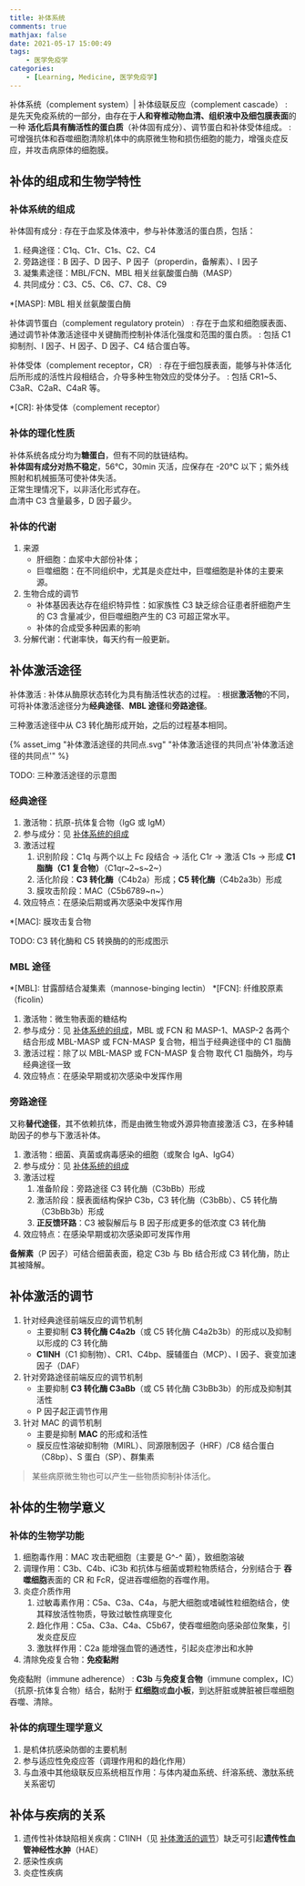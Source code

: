 ```yaml
---
title: 补体系统
comments: true
mathjax: false
date: 2021-05-17 15:00:49
tags:
    - 医学免疫学
categories:
    - [Learning, Medicine, 医学免疫学]
---
```


补体系统（complement system）| 补体级联反应（complement cascade）
: 是先天免疫系统的一部分，由存在于**人和脊椎动物血清、组织液中及细包膜表面**的一种 
  **活化后具有酶活性的蛋白质**（补体固有成分）、调节蛋白和补体受体组成。
: 可增强抗体和吞噬细胞清除机体中的病原微生物和损伤细胞的能力，增强炎症反应，并攻击病原体的细胞膜。

<!-- more -->

## 补体的组成和生物学特性

### 补体系统的组成

补体固有成分
: 存在于血浆及体液中，参与补体激活的蛋白质，包括：
  1. 经典途径：C1q、C1r、C1s、C2、C4
  2. 旁路途径：B 因子、D 因子、P 因子（properdin，备解素）、I 因子
  3. 凝集素途径：MBL/FCN、MBL 相关丝氨酸蛋白酶（MASP）
  4. 共同成分：C3、C5、C6、C7、C8、C9

*[MASP]: MBL 相关丝氨酸蛋白酶

补体调节蛋白（complement regulatory protein）
: 存在于血浆和细胞膜表面、通过调节补体激活途径中关键酶而控制补体活化强度和范围的蛋白质。
: 包括 C1 抑制剂、I 因子、H 因子、D 因子、C4 结合蛋白等。

补体受体（complement receptor，CR）
: 存在于细包膜表面，能够与补体活化后所形成的活性片段相结合，介导多种生物效应的受体分子。
: 包括 CR1~5、C3aR、C2aR、C4aR 等。

*[CR]: 补体受体（complement receptor）

### 补体的理化性质

补体系统各成分均为**糖蛋白**，但有不同的肽链结构。<br/>
**补体固有成分对热不稳定**，56℃，30min 灭活，应保存在 -20℃ 以下；紫外线照射和机械振荡可使补体失活。<br/>
正常生理情况下，以非活化形式存在。<br/>
血清中 C3 含量最多，D 因子最少。

### 补体的代谢

1. 来源
    - 肝细胞：血浆中大部份补体；
    - 巨噬细胞：在不同组织中，尤其是炎症灶中，巨噬细胞是补体的主要来源。
2. 生物合成的调节
    - 补体基因表达存在组织特异性：如家族性 C3 缺乏综合征患者肝细胞产生的 C3 含量减少，但巨噬细胞产生的 C3 可超正常水平。
    - 补体的合成受多种因素的影响
3. 分解代谢：代谢率快，每天约有一般更新。

## 补体激活途径

补体激活
: 补体从酶原状态转化为具有酶活性状态的过程。
: 根据**激活物**的不同，可将补体激活途径分为**经典途径**、**MBL 途径**和**旁路途径**。

三种激活途径中从 C3 转化酶形成开始，之后的过程基本相同。

{% asset_img "补体激活途径的共同点.svg" "补体激活途径的共同点'补体激活途径的共同点'" %}

TODO: 三种激活途径的示意图

### 经典途径

1. 激活物：抗原-抗体复合物（IgG 或 IgM）
2. 参与成分：见 [补体系统的组成](#补体系统的组成)
3. 激活过程
    1. 识别阶段：C1q 与两个以上 Fc 段结合 → 活化 C1r → 激活 C1s → 形成 **C1 脂酶（C1 复合物）**（C1qr~2~s~2~）
    2. 活化阶段：**C3 转化酶**（C4b2a）形成；**C5 转化酶**（C4b2a3b）形成
    3. 膜攻击阶段：MAC（C5b6789~n~）
4. 效应特点：在感染后期或再次感染中发挥作用

*[MAC]: 膜攻击复合物

TODO: C3 转化酶和 C5 转换酶的的形成图示

### MBL 途径

*[MBL]: 甘露醇结合凝集素（mannose-binging lectin）
*[FCN]: 纤维胶原素（ficolin）

1. 激活物：微生物表面的糖结构
2. 参与成分：见 [补体系统的组成](#补体系统的组成)，MBL 或 FCN 和 MASP-1、MASP-2 
   各两个结合形成 MBL-MASP 或 FCN-MASP 复合物，相当于经典途径中的 C1 脂酶
3. 激活过程：除了以 MBL-MASP 或 FCN-MASP 复合物 取代 C1 脂酶外，均与经典途径一致
4. 效应特点：在感染早期或初次感染中发挥作用

### 旁路途径

又称**替代途径**，其不依赖抗体，而是由微生物或外源异物直接激活
C3，在多种辅助因子的参与下激活补体。

1. 激活物：细菌、真菌或病毒感染的细胞（或聚合 IgA、IgG4）
2. 参与成分：见 [补体系统的组成](#补体系统的组成)
3. 激活过程
    1. 准备阶段：旁路途径 C3 转化酶（C3bBb）形成
    2. 激活阶段：膜表面结构保护 C3b，C3 转化酶（C3bBb）、C5 转化酶（C3bBb3b）形成
    3. **正反馈环路**：C3 被裂解后与 B 因子形成更多的低浓度 C3 转化酶
4. 效应特点：在感染早期或初次感染即可发挥作用

**备解素**（P 因子）可结合细菌表面，稳定 C3b 与 Bb 结合形成 C3 转化酶，防止其被降解。

## 补体激活的调节

1. 针对经典途径前端反应的调节机制
    - 主要抑制 **C3 转化酶 C4a2b**（或 C5 转化酶 C4a2b3b）的形成以及抑制以形成的 C3 转化酶
    - **C1INH**（C1 抑制物）、CR1、C4bp、膜辅蛋白（MCP）、I 因子、衰变加速因子（DAF）
2. 针对旁路途径前端反应的调节机制
    - 主要抑制 **C3 转化酶 C3aBb**（或 C5 转化酶 C3bBb3b）的形成及抑制其活性
    - P 因子起正调节作用
3. 针对 MAC 的调节机制
    - 主要是抑制 **MAC** 的形成和活性
    - 膜反应性溶破抑制物（MIRL）、同源限制因子（HRF）/C8 结合蛋白（C8bp）、S 蛋白（SP）、群集素

> 某些病原微生物也可以产生一些物质抑制补体活化。

## 补体的生物学意义

### 补体的生物学功能

1. 细胞毒作用：MAC 攻击靶细胞（主要是 G^-^ 菌），致细胞溶破
2. 调理作用：C3b、C4b、iC3b 和抗体与细菌或颗粒物质结合，分别结合于
   **吞噬细胞**表面的 CR 和 FcR，促进吞噬细胞的吞噬作用。
3. 炎症介质作用
    1. 过敏毒素作用：C5a、C3a、C4a，与肥大细胞或嗜碱性粒细胞结合，使其释放活性物质，导致过敏性病理变化
    2. 趋化作用：C5a、C3a、C4a、C5b67，使吞噬细胞向感染部位聚集，引发炎症反应
    3. 激肽样作用：C2a 能增强血管的通透性，引起炎症渗出和水肿
4. 清除免疫复合物：**免疫黏附**

免疫黏附（immune adherence）
: **C3b** 与**免疫复合物**（immune complex，IC）（抗原-抗体复合物）结合，黏附于
  **红细胞**或**血小板**，到达肝脏或脾脏被巨噬细胞吞噬、清除。

### 补体的病理生理学意义

1. 是机体抗感染防御的主要机制
2. 参与适应性免疫应答（调理作用和的趋化作用）
3. 与血液中其他级联反应系统相互作用：与体内凝血系统、纤溶系统、激肽系统关系密切

## 补体与疾病的关系

1. 遗传性补体缺陷相关疾病：C1INH（见 [补体激活的调节](#补体激活的调节)）缺乏可引起**遗传性血管神经性水肿**（HAE）
2. 感染性疾病
3. 炎症性疾病
